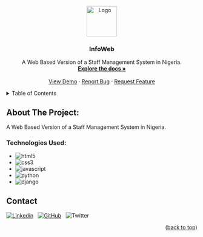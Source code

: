 
<div id="top"></div>

<!-- PROJECT LOGO -->
<br />
<div align="center">
  <a href="https://github.com/SimpleNiQue/I4GxZuri">
    <img src="./static/fav/android-chrome-512x512.png" alt="Logo" width="80" height="80">
  </a>

<h3 align="center">InfoWeb</h3>

  <p align="center">
        A Web Based Version of a Staff Management System in Nigeria.
    <br />
    <a href="https://github.com/SimpleNiQue/I4GxZuri/docs/README.md"><strong>Explore the docs »</strong></a>
    <br />
    <br />
    <a href="https://simplenique.github.io/I4GxZuri/">View Demo</a>
    ·
    <a href="https://github.com/SimpleNiQue/I4GxZuri/issues">Report Bug</a>
    ·
    <a href="https://github.com/SimpleNiQue/I4GxZuri/issues">Request Feature</a>
  </p>
</div>



<!-- TABLE OF CONTENTS -->
<details>
  <summary>Table of Contents</summary>
  <ol>
    <li>
      <a href="#about-the-project">About The Project</a>
      <ul>
        <li><a href="#technologies-used">Built With</a></li>
        <li><a href="#contact">Contact</a></li>
      </ul>
    </li>
  </ol>
</details>



<!-- ABOUT THE PROJECT -->
## About The Project:
A Web Based Version of a Staff Management System in Nigeria.

### Technologies Used:

* ![html5](https://img.shields.io/badge/HTML5-E34F26?style=for-the-badge&logo=html5&logoColor=white)
* ![css3](https://img.shields.io/badge/CSS3-1572B6?style=for-the-badge&logo=css3&logoColor=white)
* ![javascript](https://img.shields.io/badge/JavaScript-F7DF1E?style=for-the-badge&logo=javascript&logoColor=black)
* ![python](https://img.shields.io/badge/Python-3776AB?style=for-the-badge&logo=python&logoColor=white)
* ![django](https://img.shields.io/badge/Django-092E20?style=for-the-badge&logo=django&logoColor=white)


<!-- CONTACT -->
## Contact

[![Linkedin](https://i.stack.imgur.com/gVE0j.png)](https://www.linkedin.com/Wisdom%20Emmanuel)
&nbsp;
[![GitHub](https://img.shields.io/badge/GitHub-100000?style=for-the-badge&logo=github&logoColor=white)](https://github.com/SimpleNiQue)
&nbsp;
![Twitter](https://img.shields.io/twitter/follow/SimpleNick6.svg?style=social&label=@SimpleNick6)
<p align="right">(<a href="#top">back to top</a>)</p>
